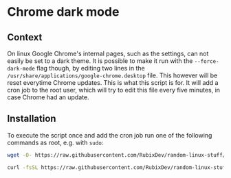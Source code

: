 # Chrome dark mode
## Context
On linux Google Chrome's internal pages, such as the settings, can not easily be set to a dark theme.
It is possible to make it run with the `--force-dark-mode` flag though, by editing two lines in the `/usr/share/applications/google-chrome.desktop` file.
This however will be reset everytime Chrome updates. This is what this script is for.
It will add a cron job to the root user, which will try to edit this file every five minutes, in case Chrome had an update.

## Installation
To execute the script once and add the cron job run one of the following commands as root, e.g. with `sudo`:
```bash
wget -O- https://raw.githubusercontent.com/RubixDev/random-linux-stuff/main/chrome-dark-mode/install.sh | bash
```
```bash
curl -fsSL https://raw.githubusercontent.com/RubixDev/random-linux-stuff/main/chrome-dark-mode/install.sh | bash
```


